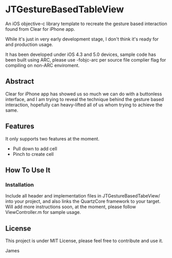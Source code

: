 JTGestureBasedTableView
=======================

An iOS objective-c library template to recreate the gesture based interaction found from Clear for iPhone app.

While it's just in very early development stage, I don't think it's ready for and production usage.

It has been developed under iOS 4.3 and 5.0 devices, sample code has been built using ARC, please use -fobjc-arc per source file complier flag for compiling on non-ARC enviroment.


Abstract
--------

Clear for iPhone app has showed us so much we can do with a buttonless interface, and I am trying to reveal the technique behind the gesture based interaction, hopefully can heavy-lifted all of us whom trying to achieve the same.

Features
--------

It only supports two features at the moment.

- Pull down to add cell
- Pinch to create cell

How To Use It
-------------

### Installation

Include all header and implementation files in JTGestureBasedTabeView/ into your project, and also links the QuartzCore framework to your target.
Will add more instructions soon, at the moment, please follow ViewController.m for sample usage.


License
-------

This project is under MIT License, please feel free to contribute and use it.

James


